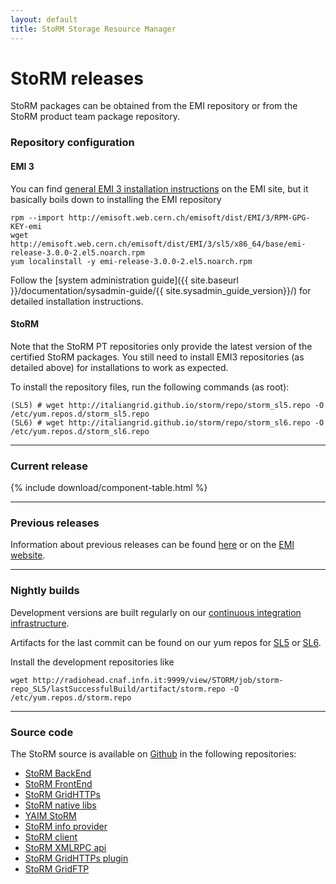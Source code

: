 ```yaml
---
layout: default
title: StoRM Storage Resource Manager
---
```


# StoRM releases

StoRM packages can be obtained from the EMI repository or from the StoRM product team package repository.

### Repository configuration 

#### EMI 3 

You can find [general EMI 3 installation instructions](https://twiki.cern.ch/twiki/bin/view/EMI/GenericInstallationConfigurationEMI3) on the EMI site, but it basically boils down to installing the EMI repository

	rpm --import http://emisoft.web.cern.ch/emisoft/dist/EMI/3/RPM-GPG-KEY-emi
	wget http://emisoft.web.cern.ch/emisoft/dist/EMI/3/sl5/x86_64/base/emi-release-3.0.0-2.el5.noarch.rpm
	yum localinstall -y emi-release-3.0.0-2.el5.noarch.rpm

Follow the [system administration guide]({{ site.baseurl }}/documentation/sysadmin-guide/{{ site.sysadmin_guide_version}}/) for detailed installation instructions.

#### StoRM

Note that the StoRM PT repositories only provide the latest version of the certified StoRM packages.
You still need to install EMI3 repositories (as detailed above) for installations to work as expected.

To install the repository files, run the following commands (as root):

    (SL5) # wget http://italiangrid.github.io/storm/repo/storm_sl5.repo -O /etc/yum.repos.d/storm_sl5.repo
    (SL6) # wget http://italiangrid.github.io/storm/repo/storm_sl6.repo -O /etc/yum.repos.d/storm_sl6.repo

---

### Current release

{% include download/component-table.html %}

---

### Previous releases

Information about previous releases can be found [here](releases.html) or on the [EMI website](http://www.eu-emi.eu).

---

### Nightly builds

Development versions are built regularly on our [continuous integration infrastructure](http://radiohead.cnaf.infn.it:9999/view/STORM/). 

Artifacts for the last commit can be found on our yum repos for [SL5](http://radiohead.cnaf.infn.it:9999/view/STORM/job/storm-repo_SL5/lastSuccessfulBuild/artifact/storm.repo) or [SL6](http://radiohead.cnaf.infn.it:9999/view/STORM/job/storm-repo_SL6/lastSuccessfulBuild/artifact/storm.repo).

Install the development repositories like

	wget http://radiohead.cnaf.infn.it:9999/view/STORM/job/storm-repo_SL5/lastSuccessfulBuild/artifact/storm.repo -O /etc/yum.repos.d/storm.repo

---

### Source code

The StoRM source is available on [Github](https://github.com) in the following repositories:

- [StoRM BackEnd](https://github.com/italiangrid/storm)
- [StoRM FrontEnd](https://github.com/italiangrid/storm-frontend)
- [StoRM GridHTTPs](https://github.com/italiangrid/storm-gridhttps-server)
- [StoRM native libs](https://github.com/italiangrid/storm-native-libs)
- [YAIM StoRM](https://github.com/italiangrid/yaim-storm)
- [StoRM info provider](https://github.com/italiangrid/storm-info-provider)
- [StoRM client](https://github.com/italiangrid/storm-client)
- [StoRM XMLRPC api](https://github.com/italiangrid/storm-xmlrpc-api)
- [StoRM GridHTTPs plugin](https://github.com/italiangrid/storm-gridhttps-plugin)
- [StoRM GridFTP](https://github.com/italiangrid/storm-gridftp-dsi)
